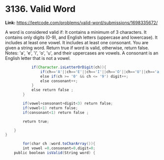 # 3136. Valid Word

**Link:** https://leetcode.com/problems/valid-word/submissions/1698335672/

A word is considered valid if: It contains a minimum of 3 characters. It contains only digits (0-9), and English letters (uppercase and lowercase). It includes at least one vowel. It includes at least one consonant. You are given a string word. Return true if word is valid, otherwise, return false. Notes: 'a', 'e', 'i', 'o', 'u', and their uppercases are vowels. A consonant is an English letter that is not a vowel.

```java
            if(Character.isLetterOrDigit(ch)){
                if(ch=='A'||ch=='E'||ch=='I'||ch=='O'||ch=='U'||ch=='a'||ch=='e'||ch=='i'||ch=='o'||ch=='u') vowel++;
                else if(ch >= '0' && ch <= '9') digit++;
                else consonant++;
            }
            else return false ;
        }

        if(vowel+consonant+digit<3) return false;
        if(vowel<1) return false;
        if(consonant<1) return false ;

        return true;

    }
}

        for(char ch :word.toCharArray()){
        int vowel =0,consonant=0,digit=0;
    public boolean isValid(String word) {
```
